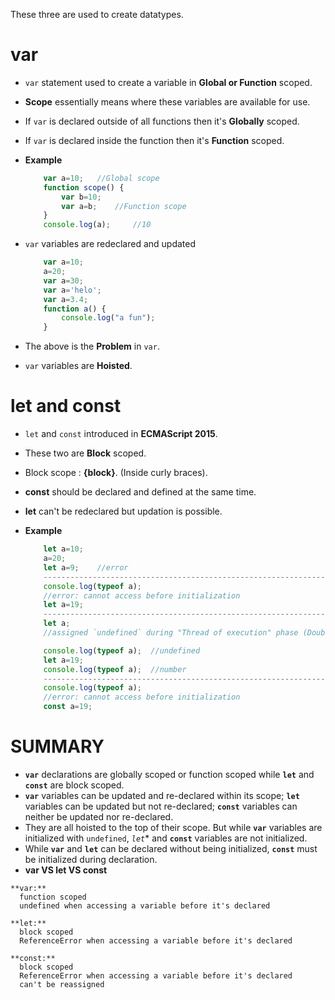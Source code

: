 These three are used to create datatypes.

# var

- `var` statement used to create a variable in **Global or Function** scoped.
- **Scope** essentially means where these variables are available for use.
- If `var` is declared outside of all functions then it's **Globally** scoped.
- If `var` is declared inside the function then it's **Function** scoped.
- **Example**
    ```js
        var a=10;   //Global scope
        function scope() {
            var b=10;
            var a=b;    //Function scope
        }
        console.log(a);     //10
    ```

- `var` variables are redeclared and updated
    ```js
        var a=10;
        a=20;
        var a=30;
        var a='helo';
        var a=3.4;
        function a() {
            console.log("a fun");
        }
    ```

- The above is the **Problem** in `var`.

- `var` variables are **Hoisted**.

# let and const

- `let` and `const` introduced in **ECMAScript 2015**.
- These two are **Block** scoped.
- Block scope : **{block}**. (Inside curly braces).
- **const** should be declared and defined at the same time.
- **let** can't be redeclared but updation is possible.

- **Example**
    ```js
        let a=10;
        a=20;
        let a=9;    //error
        -------------------------------------------------------------------
        console.log(typeof a);  
        //error: cannot access before initialization
        let a=19;
        -------------------------------------------------------------------
        let a;  
        //assigned `undefined` during "Thread of execution" phase (Doubt)

        console.log(typeof a);  //undefined
        let a=19;
        console.log(typeof a);  //number
        -------------------------------------------------------------------
        console.log(typeof a);  
        //error: cannot access before initialization
        const a=19;
    ```

# SUMMARY

- **`var`** declarations are globally scoped or function scoped while **`let`** and **`const`** are block scoped.
- **`var`** variables can be updated and re-declared within its scope; **`let`** variables can be updated but not re-declared; **`const`** variables can neither be updated nor re-declared.
- They are all hoisted to the top of their scope. But while **`var`** variables are initialized with `undefined`, *`let`** and **`const`** variables are not initialized.
- While **`var`** and **`let`** can be declared without being initialized, **`const`** must be initialized during declaration.
- **var VS let VS const**
```
**var:**
  function scoped
  undefined when accessing a variable before it's declared

**let:**
  block scoped
  ReferenceError when accessing a variable before it's declared

**const:**
  block scoped
  ReferenceError when accessing a variable before it's declared
  can't be reassigned
```
